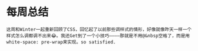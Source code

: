 # 每周总结

    这周和Winter一起重新回顾了CSS，回忆起了以前那些调样式的情形，好像就像昨天一样一个样式怎么调都调不出来😂。我还Get到了一个小技巧————那就是不用@&nbsp空格了，而是用white-space: pre-wrap来实现。so satisfied.